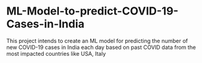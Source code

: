 # ML-Model-to-predict-COVID-19-Cases-in-India
This project intends to create an ML model for predicting the number of new COVID-19 cases in India each day based on past COVID data from the most impacted countries like USA, Italy
